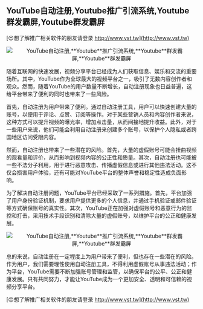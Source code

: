 ## **YouTube自动注册,**Youtube**推广引流系统,**Youtube**群发霸屏,**Youtube**群发霸屏**

[😍想了解推广相关软件的朋友请登录 http://www.vst.tw](http://www.vst.tw)

 <center><img src="https://vst.tw/MP4/tuiguang/png/7.png" alt="YouTube自动注册,**Youtube**推广引流系统,**Youtube**群发霸屏,**Youtube**群发霸屏"></center>

随着互联网的快速发展，视频分享平台已经成为人们获取信息、娱乐和交流的重要场所。其中，YouTube作为全球最大的视频平台之一，吸引了无数内容创作者和观众。然而，随着YouTube的用户数量不断增长，自动注册现象也日益普遍，这给平台带来了便利的同时也带来了一些风险。

首先，自动注册为用户带来了便利。通过自动注册工具，用户可以快速创建大量的账号，以便用于评论、点赞、订阅等操作。对于某些营销人员和内容创作者来说，这种方式可以提升视频的曝光率，增加点击量，从而间接地提升收益。此外，对于一些用户来说，他们可能会利用自动注册来创建多个账号，以保护个人隐私或者跨国地区访问受限内容。

然而，自动注册也带来了一些潜在的风险。首先，大量的虚假账号可能会扭曲视频的观看量和评价，从而影响到视频内容的公正性和质量。其次，自动注册也可能被一些不法分子利用，用于进行恶意攻击、传播虚假信息或进行其他违法活动。这不仅会损害用户体验，还有可能对YouTube平台的整体声誉和稳定性造成负面影响。

为了解决自动注册问题，YouTube平台已经采取了一系列措施。首先，平台加强了用户身份验证机制，要求用户提供更多的个人信息，并通过手机验证或邮件验证等方式确保账号的真实性。其次，YouTube正在加强对虚假账号和恶意行为的监控和打击，采用技术手段识别和清除大量的虚假账号，以维护平台的公正和健康发展。

 <center><img src="https://vst.tw/MP4/tuiguang/png/8.png" alt="YouTube自动注册,**Youtube**推广引流系统,**Youtube**群发霸屏,**Youtube**群发霸屏"></center>

总的来说，自动注册在一定程度上为用户带来了便利，但也存在一些潜在的风险。作为用户，我们需要理性使用自动注册工具，不得利用虚假账号从事违法活动；作为平台，YouTube需要不断加强账号管理和监管，以确保平台的公平、公正和健康发展。只有共同努力，才能让YouTube成为一个更加安全、透明和可信赖的视频分享平台。

[😍想了解推广相关软件的朋友请登录 http://www.vst.tw](http://www.vst.tw)



